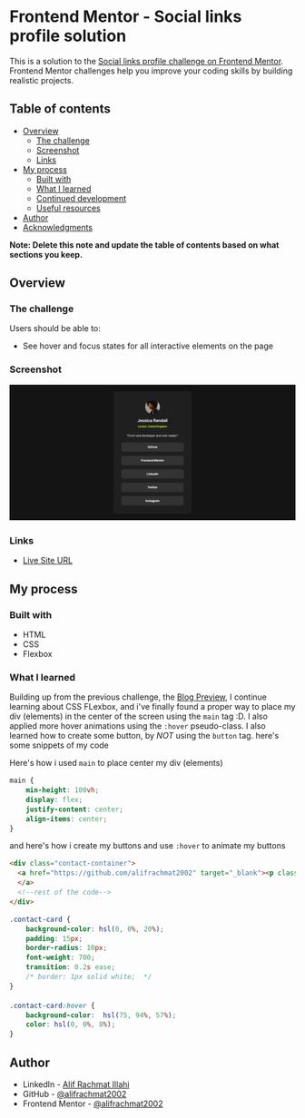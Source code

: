 # Frontend Mentor - Social links profile solution

This is a solution to the [Social links profile challenge on Frontend Mentor](https://www.frontendmentor.io/challenges/social-links-profile-UG32l9m6dQ). Frontend Mentor challenges help you improve your coding skills by building realistic projects. 

## Table of contents

- [Overview](#overview)
  - [The challenge](#the-challenge)
  - [Screenshot](#screenshot)
  - [Links](#links)
- [My process](#my-process)
  - [Built with](#built-with)
  - [What I learned](#what-i-learned)
  - [Continued development](#continued-development)
  - [Useful resources](#useful-resources)
- [Author](#author)
- [Acknowledgments](#acknowledgments)

**Note: Delete this note and update the table of contents based on what sections you keep.**

## Overview

### The challenge

Users should be able to:

- See hover and focus states for all interactive elements on the page

### Screenshot

![](./screenshot.png)

### Links

- [Live Site URL](https://social-profile-eta.vercel.app/)

## My process

### Built with


- HTML
- CSS 
- Flexbox

### What I learned

Building up from the previous challenge, the [Blog Preview](), I continue learning about CSS FLexbox, and i've finally found a proper way to place my div (elements) in the center of the screen using the `main` tag :D. I also applied more hover animations using the `:hover` pseudo-class. I also learned how to create some button, by *NOT* using the `button` tag. here's some snippets of my code 

Here's how i used `main` to place center my div (elements)
```css
main {
    min-height: 100vh;
    display: flex;
    justify-content: center;
    align-items: center;
}
```

and here's how i create my buttons and use `:hover` to animate my buttons
```html
<div class="contact-container">
  <a href="https://github.com/alifrachmat2002" target="_blank"><p class="contact-card">GitHub</p>
  </a>
  <!--rest of the code-->
</div>
```
```css
.contact-card {
    background-color: hsl(0, 0%, 20%);
    padding: 15px;
    border-radius: 10px;
    font-weight: 700;
    transition: 0.2s ease;
    /* border: 1px solid white;  */
}

.contact-card:hover {
    background-color:  hsl(75, 94%, 57%);
    color: hsl(0, 0%, 8%);
}
```


## Author

- LinkedIn - [Alif Rachmat Illahi](https://www.linkedin.com/in/alifrachmat/)
- GitHub - [@alifrachmat2002](https://github.com/alifrachmat2002)
- Frontend Mentor - [@alifrachmat2002](https://www.frontendmentor.io/profile/alifrachmat2002)


